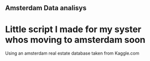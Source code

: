 ## Amsterdam Data analisys
# Little script I made for my syster whos moving to amsterdam soon
Using an amsterdam real estate database taken from Kaggle.com
